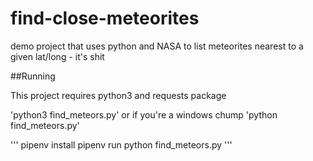 # find-close-meteorites
demo project that uses python and NASA to list meteorites nearest to a given lat/long - it's shit

##Running

This project requires python3 and requests package

'python3 find_meteors.py'
or if you're a windows chump 'python find_meteors.py'

'''
pipenv install
pipenv run python find_meteors.py
'''
